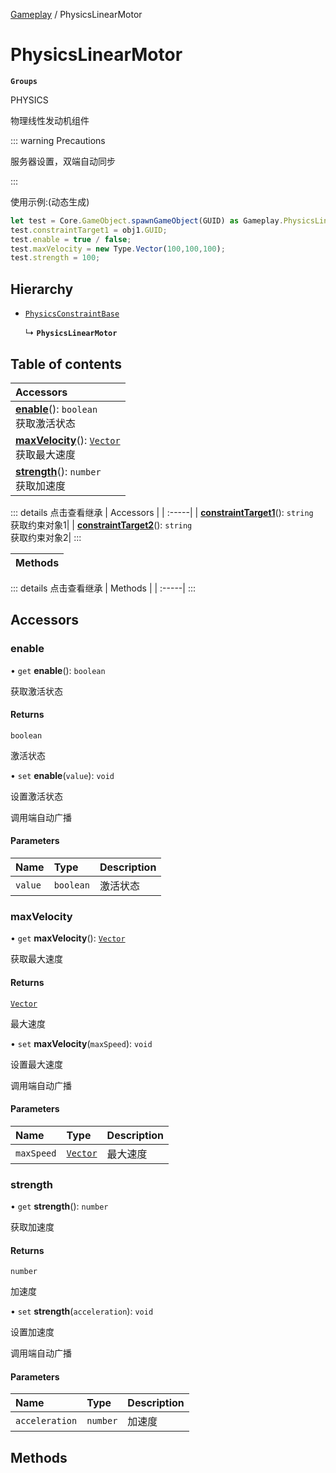 [Gameplay](../modules/Gameplay.Gameplay.md) / PhysicsLinearMotor

# PhysicsLinearMotor <Badge type="tip" text="Class" /> <Score text="PhysicsLinearMotor" />

**`Groups`**

PHYSICS

物理线性发动机组件

::: warning Precautions

服务器设置，双端自动同步

:::

使用示例:(动态生成)
```ts
let test = Core.GameObject.spawnGameObject(GUID) as Gameplay.PhysicsLinearMotor;
test.constraintTarget1 = obj1.GUID;
test.enable = true / false;
test.maxVelocity = new Type.Vector(100,100,100);
test.strength = 100;
```

## Hierarchy

- [`PhysicsConstraintBase`](Gameplay.PhysicsConstraintBase.md)

  ↳ **`PhysicsLinearMotor`**

## Table of contents

| Accessors |
| :-----|
| **[enable](Gameplay.PhysicsLinearMotor.md#enable)**(): `boolean` <br> 获取激活状态|
| **[maxVelocity](Gameplay.PhysicsLinearMotor.md#maxvelocity)**(): [`Vector`](Type.Vector.md) <br> 获取最大速度|
| **[strength](Gameplay.PhysicsLinearMotor.md#strength)**(): `number` <br> 获取加速度|


::: details 点击查看继承
| Accessors |
| :-----|
| **[constraintTarget1](Gameplay.PhysicsConstraintBase.md#constrainttarget1)**(): `string` <br> 获取约束对象1|
| **[constraintTarget2](Gameplay.PhysicsConstraintBase.md#constrainttarget2)**(): `string` <br> 获取约束对象2|
:::


| Methods |
| :-----|


::: details 点击查看继承
| Methods |
| :-----|
:::


## Accessors

### enable <Score text="enable" /> 

• `get` **enable**(): `boolean`

获取激活状态

#### Returns

`boolean`

激活状态

• `set` **enable**(`value`): `void` <Badge type="tip" text="other" />

设置激活状态

调用端自动广播

#### Parameters

| Name | Type | Description |
| :------ | :------ | :------ |
| `value` | `boolean` | 激活状态 |



### maxVelocity <Score text="maxVelocity" /> 

• `get` **maxVelocity**(): [`Vector`](Type.Vector.md)

获取最大速度

#### Returns

[`Vector`](Type.Vector.md)

最大速度

• `set` **maxVelocity**(`maxSpeed`): `void` <Badge type="tip" text="other" />

设置最大速度

调用端自动广播

#### Parameters

| Name | Type | Description |
| :------ | :------ | :------ |
| `maxSpeed` | [`Vector`](Type.Vector.md) | 最大速度 |



### strength <Score text="strength" /> 

• `get` **strength**(): `number`

获取加速度

#### Returns

`number`

加速度

• `set` **strength**(`acceleration`): `void` <Badge type="tip" text="other" />

设置加速度

调用端自动广播

#### Parameters

| Name | Type | Description |
| :------ | :------ | :------ |
| `acceleration` | `number` | 加速度 |



## Methods